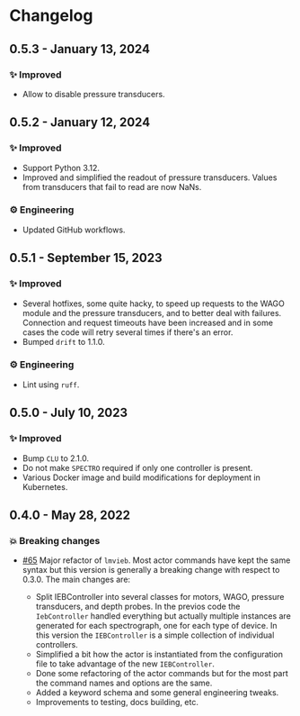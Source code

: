 # Changelog

## 0.5.3 - January 13, 2024

### ✨ Improved

* Allow to disable pressure transducers.


## 0.5.2 - January 12, 2024

### ✨ Improved

* Support Python 3.12.
* Improved and simplified the readout of pressure transducers. Values from transducers that fail to read are now NaNs.

### ⚙️ Engineering

* Updated GitHub workflows.


## 0.5.1 - September 15, 2023

### ✨ Improved

* Several hotfixes, some quite hacky, to speed up requests to the WAGO module and the pressure transducers, and to better deal with failures. Connection and request timeouts have been increased and in some cases the code will retry several times if there's an error.
* Bumped `drift` to 1.1.0.

### ⚙️ Engineering

* Lint using `ruff`.


## 0.5.0 - July 10, 2023

### ✨ Improved

* Bump `CLU` to 2.1.0.
* Do not make `SPECTRO` required if only one controller is present.
* Various Docker image and build modifications for deployment in Kubernetes.


## 0.4.0 - May 28, 2022

### 💥 Breaking changes

* [#65](https://github.com/sdss/lvmieb/pull/65) Major refactor of `lmvieb`. Most actor commands have kept the same syntax but this version is generally a breaking change with respect to 0.3.0. The main changes are:

  * Split IEBController into several classes for motors, WAGO, pressure transducers, and depth probes. In the previos code the `IebController` handled everything but actually multiple instances are generated for each spectrograph, one for each type of device. In this version the `IEBController` is a simple collection of individual controllers.
  * Simplified a bit how the actor is instantiated from the configuration file to take advantage of the new `IEBController`.
  * Done some refactoring of the actor commands but for the most part the command names and options are the same.
  * Added a keyword schema and some general engineering tweaks.
  * Improvements to testing, docs building, etc.
